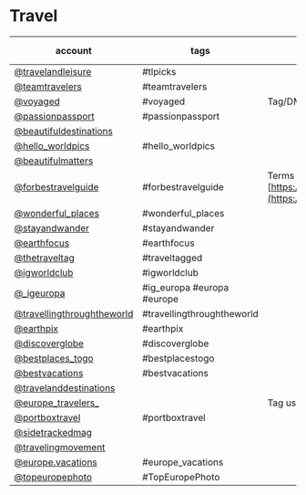 # Travel
| account                                                                            | tags                       | good to know                                                                                         | current followcount |
|------------------------------------------------------------------------------------|----------------------------|------------------------------------------------------------------------------------------------------|---------------------|
| [@travelandleisure](https://www.instagram.com/travelandleisure/)                   | #tlpicks                   |                                                                                                      | 4.06M               |
| [@teamtravelers](https://www.instagram.com/teamtravelers/)                         | #teamtravelers             |                                                                                                      | 409k                |
| [@voyaged](https://www.instagram.com/voyaged/)                                     | #voyaged                   | Tag/DM or hashtag                                                                                    | 1.43M               |
| [@passionpassport](https://www.instagram.com/passionpassport/)                     | #passionpassport           |                                                                                                      | 1.07M               |
| [@beautifuldestinations](https://www.instagram.com/beautifuldestinations/)         |                            |                                                                                                      | 12.3M               |
| [@hello_worldpics](https://www.instagram.com/hello_worldpics/)                     | #hello_worldpics           |                                                                                                      | 443k                |
| [@beautifulmatters](https://www.instagram.com/beautifulmatters/)                   |                            |                                                                                                      | 824k                |
| [@forbestravelguide](https://www.instagram.com/forbestravelguide/)                 | #forbestravelguide         | Terms [https://www.forbestravelguide.com/socialmedia](https://www.forbestravelguide.com/socialmedia) | 462k                |
| [@wonderful_places](https://www.instagram.com/wonderful_places/)                   | #wonderful_places          |                                                                                                      | 12.3M               |
| [@stayandwander](https://www.instagram.com/stayandwander/)                         | #stayandwander             |                                                                                                      | 743k                |
| [@earthfocus](https://www.instagram.com/earthfocus/)                               | #earthfocus                |                                                                                                      | 3.64M               |
| [@thetraveltag](https://www.instagram.com/thetraveltag/)                           | #traveltagged              |                                                                                                      | 215k                |
| [@igworldclub](https://www.instagram.com/igworldclub/)                             | #igworldclub               |                                                                                                      | 233k                |
| [@_igeuropa](https://www.instagram.com/_igeuropa/)                                 | #ig_europa #europa #europe |                                                                                                      | 331k                |
| [@travellingthroughtheworld](https://www.instagram.com/travellingthroughtheworld/) | #travellingthroughtheworld |                                                                                                      | 1.19M               |
| [@earthpix](https://www.instagram.com/earthpix/)                                   | #earthpix                  |                                                                                                      | 15M                 |
| [@discoverglobe](https://www.instagram.com/discoverglobe/)                         | #discoverglobe             |                                                                                                      | 1.5M                |
| [@bestplaces_togo](https://www.instagram.com/bestplaces_togo/)                     | #bestplacestogo            |                                                                                                      | 2.02M               |
| [@bestvacations](https://www.instagram.com/bestvacations/)                         | #bestvacations             |                                                                                                      | 4.85M               |
| [@travelanddestinations](https://www.instagram.com/travelanddestinations/)         |                            |                                                                                                      | 409k                |
| [@europe_travelers_](https://www.instagram.com/europe_travelers_/)                 |                            | Tag us for a feature                                                                                 | 53.6k               |
| [@portboxtravel](https://www.instagram.com/portboxtravel/)                         | #portboxtravel             |                                                                                                      | 1.11k               |
| [@sidetrackedmag](https://www.instagram.com/sidetrackedmag/)                       |                            |                                                                                                      | 23.1k               |
| [@travelingmovement](https://www.instagram.com/travelingmovement/)                 |                            |                                                                                                      | 40.4k               |
| [@europe.vacations](https://www.instagram.com/europe.vacations/)                   | #europe_vacations          |                                                                                                      | 413k                |
| [@topeuropephoto](https://www.instagram.com/topeuropephoto/)                       | #TopEuropePhoto            |                                                                                                      | 346k                |
